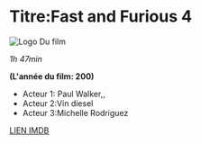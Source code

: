 # Titre:Fast and Furious 4

![Logo Du film](http://www.imdb.com/title/tt1013752/mediaviewer/rm4136798720?ref_=tt_ov_i)

*1h 47min*

**(L'année du film: 200)**

* Acteur 1: Paul Walker,, 
* Acteur 2:Vin diesel
* Acteur 3:Michelle Rodriguez

[LIEN IMDB](http://www.imdb.com/title/tt1013752/?ref_=tt_rec_tt)
